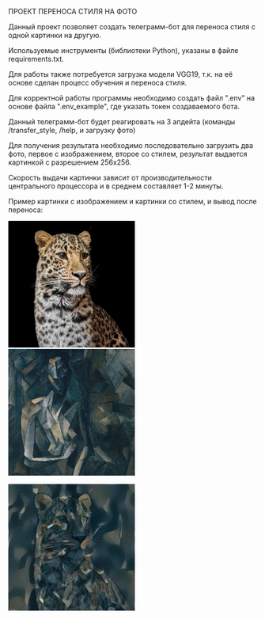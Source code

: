 ПРОЕКТ ПЕРЕНОСА СТИЛЯ НА ФОТО

Данный проект позволяет создать телеграмм-бот для переноса стиля с одной картинки на другую.

Используемые инструменты (библиотеки Python), указаны в файле requirements.txt.

Для работы также потребуется загрузка модели VGG19, т.к. на её основе сделан процесс обучения и переноса стиля.

Для корректной работы программы необходимо создать файл ".env" на основе файла ".env_example", где указать токен создаваемого бота.

Данный телеграмм-бот будет реагировать на 3 апдейта (команды /transfer_style, /help, и загрузку фото)

Для получения результата необходимо последовательно загрузить два фото, первое с изображением, второе со стилем, результат выдается картинкой с разрешением 256х256.

Скорость выдачи картинки зависит от производительности центрального процессора и в среднем составляет 1-2 минуты.

Пример картинки с изображением и картинки со стилем, и вывод после переноса:

![](a3.jpg) ![](pic.jpg)

![](pica3.jpg)
